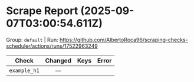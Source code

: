 # Scrape Report (2025-09-07T03:00:54.611Z)

Group: `default`  |  Run: https://github.com/AlbertoRoca96/scraping-checks-scheduler/actions/runs/17522963249

| Check | Changed | Keys | Error |
|---|:---:|:--|:--|
| `example_h1` | — |  |  |
